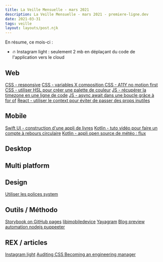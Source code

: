 ```yaml
---
title: La Veille Mensuelle - mars 2021
description: La Veille Mensuelle - mars 2021 - premiere-ligne.dev
date: 2021-03-31
tags: veille
layout: layouts/post.njk
---
```


En résume, ce mois-ci :
- 🔥 Instagram light : seulement 2 mb en déplaçant du code de l'application vers le cloud 

## Web
[CSS - responsive](https://responsibleweb.app/)
[CSS - variables X composition ](https://blog.maximeheckel.com/posts/the-power-of-composition-with-css-variables#defining-meaningful-colors-through-composition)
[CSS - A11Y no motion first](https://tatianamac.com/posts/prefers-reduced-motion/)
[CSS - utiliser HSL pour créer une palette de couleur](https://twitter.com/jh3yy/status/1374142406023610369)
[JS - récupérer la timezone en une ligne de code](https://twitter.com/nghuuphuoc/status/1366584162380115976/photo/1)
[JS - async await dans une boucle grâce à for of](https://twitter.com/wesbos/status/1367566505358086148/photo/1)
[React - utiliser le context pour éviter de passer des props inutiles](https://twitter.com/markdalgleish/status/1370552733590167552)

## Mobile 
[Swift UI - construction d'une appli de livres](https://twitter.com/Shubham_iosdev/status/1369174974351609868)
[Kotlin - tuto vidéo pour faire un compte à rebours circulaire](https://www.youtube.com/watch?v=fwn7olJOc70)
[Kotlin - appli open source de météo : flux](https://github.com/fidloo/flux )

## Desktop

## Multi platform

## Design
[Utiliser les polices system](https://iainbean.com/posts/2021/system-fonts-dont-have-to-be-ugly/ )

## Outils / Méthodo
[Storybook on GitHub pages](https://dev.to/kouts/deploy-storybook-to-github-pages-3bij?utm_campaign=meetedgar&utm_medium=social&utm_source=meetedgar.com)
[libimobiledevice](https://github.com/libimobiledevice/libimobiledevice)
[Yayagram](https://twitter.com/mrcatacroquer/status/1386318806411325440)
[Blog preview automation nodejs puppeeter](https://dev.to/contentful/three-ways-to-use-puppeteer-and-node-js-to-screenshot-web-pages-and-generate-dynamic-open-graph-images-for-social-sharing-5fjj)

## REX / articles
[Instagram light](https://tech.fb.com/instagram-lite/ )
[Auditing CSS ](https://www.smashingmagazine.com/2021/03/css-auditing-tools/ )
[Becoming an engineering manager](https://medium.com/doctolib/becoming-an-engineering-manager-a612de1c6aaf)
